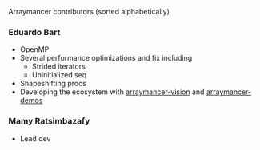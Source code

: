Arraymancer contributors (sorted alphabetically)

### Eduardo Bart
  - OpenMP
  - Several performance optimizations and fix including
    - Strided iterators
    - Uninitialized seq
  - Shapeshifting procs
  - Developing the ecosystem with [arraymancer-vision](https://github.com/edubart/arraymancer-vision) and [arraymancer-demos](https://github.com/edubart/arraymancer-demos)

### Mamy Ratsimbazafy
  - Lead dev
